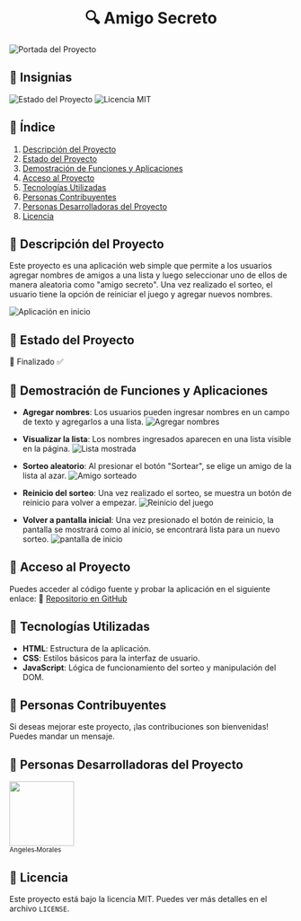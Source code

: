 # <h1 align="center">:mag: Amigo Secreto</h1>
![Portada del Proyecto](https://github.com/user-attachments/assets/f8d8003a-4f9c-42a2-9700-04fb1a312e3f)

## 🏅 Insignias
![Estado del Proyecto](https://img.shields.io/badge/Estado-Finalizado-green)
![Licencia MIT](https://img.shields.io/badge/Licencia-MIT-blue)


## 📖 Índice
1. [Descripción del Proyecto](#-descripción-del-proyecto)
2. [Estado del Proyecto](#-estado-del-proyecto)
3. [Demostración de Funciones y Aplicaciones](#-demostración-de-funciones-y-aplicaciones)
4. [Acceso al Proyecto](#-acceso-al-proyecto)
5. [Tecnologías Utilizadas](#-tecnologías-utilizadas)
6. [Personas Contribuyentes](#-personas-contribuyentes)
7. [Personas Desarrolladoras del Proyecto](#-personas-desarrolladoras-del-proyecto)
8. [Licencia](#-licencia)

## 📌 Descripción del Proyecto
Este proyecto es una aplicación web simple que permite a los usuarios agregar nombres de amigos a una lista y luego seleccionar uno de ellos de manera aleatoria como "amigo secreto". Una vez realizado el sorteo, el usuario tiene la opción de reiniciar el juego y agregar nuevos nombres.

![Aplicación en inicio](https://github.com/user-attachments/assets/5d8604fe-a2fe-4264-b9ce-81e7b436edc0)

## :traffic_light: Estado del Proyecto
🔹 Finalizado ✅


## 🎯 Demostración de Funciones y Aplicaciones
- **Agregar nombres**: Los usuarios pueden ingresar nombres en un campo de texto y agregarlos a una lista.
![Agregar nombres](https://github.com/user-attachments/assets/a4aaddfd-9929-48ac-ae47-873dd2a07062)

-  **Visualizar la lista**: Los nombres ingresados aparecen en una lista visible en la página.
![Lista mostrada](https://github.com/user-attachments/assets/3b9e9029-b212-445d-ac20-3dce82ed841d)

- **Sorteo aleatorio**: Al presionar el botón "Sortear", se elige un amigo de la lista al azar.
![Amigo sorteado](https://github.com/user-attachments/assets/b7c8e613-4aa7-427c-b77a-0cffb7d0a04f)

- **Reinicio del sorteo**: Una vez realizado el sorteo, se muestra un botón de reinicio para volver a empezar.
![Reinicio del juego](https://github.com/user-attachments/assets/791c2b77-0704-4659-bd3a-55c7a402f457)

- **Volver a pantalla inicial**: Una vez presionado el botón de reinicio, la pantalla se mostrará como al inicio, se encontrará lista para un nuevo sorteo.
![pantalla de inicio](https://github.com/user-attachments/assets/95d03361-9fe1-4635-95da-c6b55d384c85)


## :link: Acceso al Proyecto
Puedes acceder al código fuente y probar la aplicación en el siguiente enlace:
🔗 [Repositorio en GitHub](https://github.com/angelesGladin/challenge-amigo-secreto.git)


## :wrench: Tecnologías Utilizadas
- **HTML**: Estructura de la aplicación.
- **CSS**: Estilos básicos para la interfaz de usuario.
- **JavaScript**: Lógica de funcionamiento del sorteo y manipulación del DOM.


## :couple: Personas Contribuyentes
Si deseas mejorar este proyecto, ¡las contribuciones son bienvenidas! Puedes mandar un mensaje.


## :construction_worker: Personas Desarrolladoras del Proyecto

[<img src="https://avatars.githubusercontent.com/u/160809137?s=400&u=53819c9e0bceb756b1c959b51623021829b0f8ae&v=4" width=115><br><sub>Angeles Morales</sub>](https://github.com/angelesGladin) 


## :key: Licencia
Este proyecto está bajo la licencia MIT. Puedes ver más detalles en el archivo `LICENSE`.

